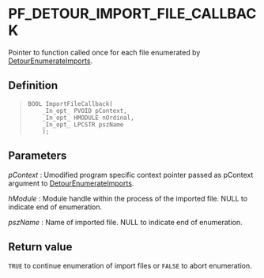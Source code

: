 PF\_DETOUR\_IMPORT\_FILE\_CALLBACK
==================================

Pointer to function called once for each file enumerated by
[DetourEnumerateImports](DetourEnumerateImports.md).

Definition
----------

>     BOOL ImportFileCallback(
>         _In_opt_ PVOID pContext,
>         _In_opt_ HMODULE nOrdinal,
>         _In_opt_ LPCSTR pszName
>         );

Parameters
----------

*pContext*
:   Umodified program specific context pointer passed as pContext
    argument to
    [DetourEnumerateImports](DetourEnumerateImports.md).

*hModule*
:   Module handle within the process of the imported file. NULL to
    indicate end of enumeration.

*pszName*
:   Name of imported file. NULL to indicate end of enumeration.

Return value
------------

`TRUE` to continue enumeration of import files or `FALSE` to abort
enumeration.
